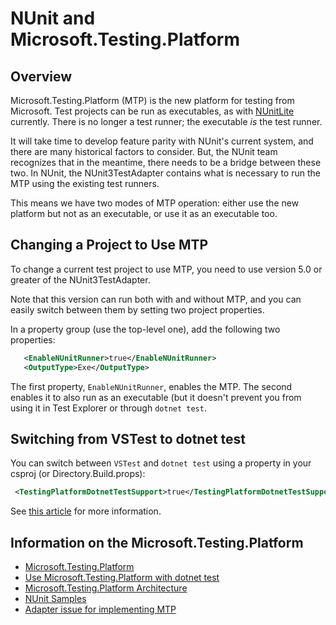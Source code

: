 # NUnit and Microsoft.Testing.Platform

## Overview

Microsoft.Testing.Platform (MTP) is the new platform for testing from Microsoft. Test projects can be run as executables,
as with [NUnitLite](../nunit/running-tests/NUnitLite-Runner.md) currently. There is no longer a test runner; the
executable _is_ the test runner.

It will take time to develop feature parity with NUnit's current system, and there are many historical factors to
consider. But, the NUnit team recognizes that in the meantime, there needs to be a bridge between these two. In NUnit,
the NUnit3TestAdapter contains what is necessary to run the MTP using the existing test runners.

This means we have two modes of MTP operation: either use the new platform but not as an executable, or use it
as an executable too.

## Changing a Project to Use MTP

To change a current test project to use MTP, you need to use version 5.0 or greater of the NUnit3TestAdapter.

Note that this version can run both with and without MTP, and you can easily switch between them by setting two project
properties.

In a property group (use the top-level one), add the following two properties:

```xml
   <EnableNUnitRunner>true</EnableNUnitRunner>
   <OutputType>Exe</OutputType>  
```

The first property, `EnableNUnitRunner`, enables the MTP. The second enables it to also run as an executable (but it
doesn't prevent you from using it in Test Explorer or through `dotnet test`.

## Switching from VSTest to dotnet test

You can switch between `VSTest` and `dotnet test` using a property in your csproj (or Directory.Build.props):

```xml
 <TestingPlatformDotnetTestSupport>true</TestingPlatformDotnetTestSupport>
```

See [this article](https://learn.microsoft.com/en-us/dotnet/core/testing/unit-testing-platform-integration-dotnet-test#dotnet-test---microsofttestingplatform-mode)
for more information.

## Information on the Microsoft.Testing.Platform

* [Microsoft.Testing.Platform](https://learn.microsoft.com/en-us/dotnet/core/testing/unit-testing-platform-intro?tabs=dotnetcli)
* [Use Microsoft.Testing.Platform with dotnet test](https://learn.microsoft.com/en-us/dotnet/core/testing/unit-testing-platform-integration-dotnet-test)
* [Microsoft.Testing.Platform Architecture](https://learn.microsoft.com/en-us/dotnet/core/testing/unit-testing-platform-architecture)
* [NUnit Samples](https://github.com/nunit/nunit3-vs-adapter.issues/tree/master/Issue1152)
* [Adapter issue for implementing MTP](https://github.com/nunit/nunit3-vs-adapter/issues/1152)
